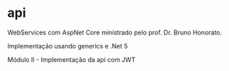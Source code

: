 # api
WebServices com AspNet Core ministrado pelo prof. Dr. Bruno Honorato.

Implementação usando generics e .Net 5

Módulo II - Implementação da api com JWT